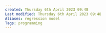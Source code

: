 ```yaml
---
created: Thursday 6th April 2023 09:48
Last modified: Thursday 6th April 2023 09:48
Aliases: regression model
Tags: programming
---
```


